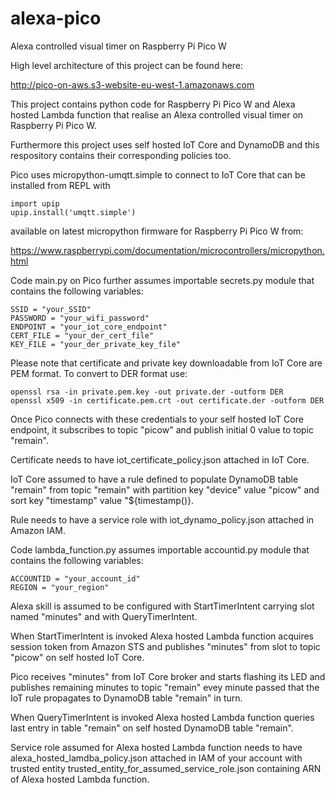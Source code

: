 # alexa-pico
Alexa controlled visual timer on Raspberry Pi Pico W

High level architecture of this project can be found here:

http://pico-on-aws.s3-website-eu-west-1.amazonaws.com

This project contains python code for Raspberry Pi Pico W and Alexa hosted Lambda function that realise an Alexa controlled visual timer on Raspberry Pi Pico W.

Furthermore this project uses self hosted IoT Core and DynamoDB and this respository contains their corresponding policies too.

Pico uses micropython-umqtt.simple to connect to IoT Core that can be installed from REPL with
```
import upip  
upip.install('umqtt.simple')
```
available on latest micropython firmware for Raspberry Pi Pico W from: 

https://www.raspberrypi.com/documentation/microcontrollers/micropython.html

Code main.py on Pico further assumes importable secrets.py module that contains the following variables:
```
SSID = "your_SSID"  
PASSWORD = "your_wifi_password"  
ENDPOINT = "your_iot_core_endpoint"  
CERT_FILE = "your_der_cert_file"  
KEY_FILE = "your_der_private_key_file"  
```
Please note that certificate and private key downloadable from IoT Core are PEM format. To convert to DER format use:
```
openssl rsa -in private.pem.key -out private.der -outform DER  
openssl x509 -in certificate.pem.crt -out certificate.der -outform DER
```
Once Pico connects with these credentials to your self hosted IoT Core endpoint, it subscribes to topic "picow" and publish initial 0 value to topic "remain".

Certificate needs to have iot_certificate_policy.json attached in IoT Core.

IoT Core assumed to have a rule defined to populate DynamoDB table "remain" from topic "remain" with partition key "device" value "picow" and sort key "timestamp" value "${timestamp()}.

Rule needs to have a service role with iot_dynamo_policy.json attached in Amazon IAM.

Code lambda_function.py assumes importable accountid.py module that contains the following variables:
```
ACCOUNTID = "your_account_id"  
REGION = "your_region"
```
Alexa skill is assumed to be configured with StartTimerIntent carrying slot named "minutes" and with QueryTimerIntent.

When StartTimerIntent is invoked Alexa hosted Lambda function acquires session token from Amazon STS and publishes "minutes" from slot to topic "picow" on self hosted IoT Core.

Pico receives "minutes" from IoT Core broker and starts flashing its LED and publishes remaining minutes to topic "remain" evey minute passed that the IoT rule propagates to DynamoDB table "remain" in turn.

When QueryTimerIntent is invoked Alexa hosted Lambda function queries last entry in table "remain" on self hosted DynamoDB table "remain".

Service role assumed for Alexa hosted Lambda function needs to have alexa_hosted_lamdba_policy.json attached in IAM of your account with trusted entity trusted_entity_for_assumed_service_role.json containing ARN of Alexa hosted Lambda function.
